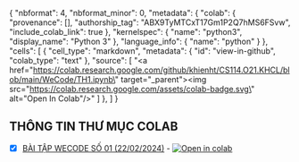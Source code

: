{
  "nbformat": 4,
  "nbformat_minor": 0,
  "metadata": {
    "colab": {
      "provenance": [],
      "authorship_tag": "ABX9TyMTCxT17Gm1P2Q7hMS6FSvw",
      "include_colab_link": true
    },
    "kernelspec": {
      "name": "python3",
      "display_name": "Python 3"
    },
    "language_info": {
      "name": "python"
    }
  },
  "cells": [
    {
      "cell_type": "markdown",
      "metadata": {
        "id": "view-in-github",
        "colab_type": "text"
      },
      "source": [
        "<a href=\"https://colab.research.google.com/github/khienht/CS114.O21.KHCL/blob/main/WeCode/TH1.ipynb\" target=\"_parent\"><img src=\"https://colab.research.google.com/assets/colab-badge.svg\" alt=\"Open In Colab\"/></a>"
      ]
    },
  ]
}
## THÔNG TIN THƯ MỤC COLAB

 - [x] [BÀI TẬP WECODE SỐ 01 (22/02/2024)](TH1.ipynb) - [![Open in colab](https://colab.research.google.com/assets/colab-badge.svg)]([https://colab.research.google.com/github/caohungphu/CS114.L21/blob/main/Colab/Recognizing_hand_written_digits.ipynb](https://colab.research.google.com/github/khienht/CS114.O21.KHCL/blob/main/WeCode/TH1.ipynb)https://colab.research.google.com/github/khienht/CS114.O21.KHCL/blob/main/WeCode/TH1.ipynb)
